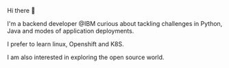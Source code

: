 Hi there 👋

I'm a backend developer @IBM curious about tackling challenges in Python, Java and modes of application deployments.

I prefer to learn linux, Openshift and K8S.

I am also interested in exploring the open source world.
